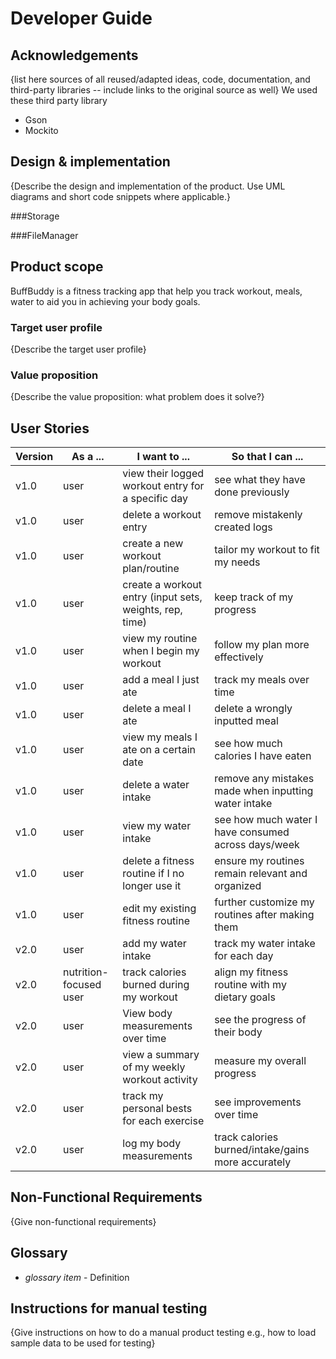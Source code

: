 # Developer Guide

## Acknowledgements

{list here sources of all reused/adapted ideas, code, documentation, and third-party libraries -- include links to the original source as well}
We used these third party library
- Gson
- Mockito

## Design & implementation

{Describe the design and implementation of the product. Use UML diagrams and short code snippets where applicable.}

###Storage

###FileManager 

## Product scope
BuffBuddy is a fitness tracking app that help you track workout, meals, water to aid you in achieving your body goals.
### Target user profile

{Describe the target user profile}

### Value proposition

{Describe the value proposition: what problem does it solve?}

## User Stories

| Version | As a ...               | I want to ...                                           | So that I can ...                                    |
|---------|------------------------|---------------------------------------------------------|------------------------------------------------------|
| v1.0    | user                   | view their logged workout entry for a specific day      | see what they have done previously                   |
| v1.0    | user                   | delete a workout entry                                  | remove mistakenly created logs                       |
| v1.0    | user                   | create a new workout plan/routine                       | tailor my workout to fit my needs                    |
| v1.0    | user                   | create a workout entry (input sets, weights, rep, time) | keep track of my progress                            |
| v1.0    | user                   | view my routine when I begin my workout                 | follow my plan more effectively                      |
| v1.0    | user                   | add a meal I just ate                                   | track my meals over time                             |
| v1.0    | user                   | delete a meal I ate                                     | delete a wrongly inputted meal                       |
| v1.0    | user                   | view my meals I ate on a certain date                   | see how much calories I have eaten                   |
| v1.0    | user                   | delete a water intake                                   | remove any mistakes made when inputting water intake |
| v1.0    | user                   | view my water intake                                    | see how much water I have consumed across days/week  |
| v1.0    | user                   | delete a fitness routine if I no longer use it          | ensure my routines remain relevant and organized     |
| v1.0    | user                   | edit my existing fitness routine                        | further customize my routines after making them      |
| v2.0    | user                   | add my water intake                                     | track my water intake for each day                   |
| v2.0    | nutrition-focused user | track calories burned during my workout                 | align my fitness routine with my dietary goals       |
| v2.0    | user                   | View body measurements over time                        | see the progress of their body                       |
| v2.0    | user                   | view a summary of my weekly workout activity            | measure my overall progress                          |
| v2.0    | user                   | track my personal bests for each exercise               | see improvements over time                           |
| v2.0    | user                   | log my body measurements                                | track calories burned/intake/gains more accurately   |



## Non-Functional Requirements
{Give non-functional requirements}

## Glossary
* *glossary item* - Definition

## Instructions for manual testing
{Give instructions on how to do a manual product testing e.g., how to load sample data to be used for testing}
